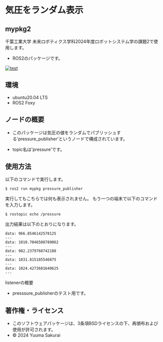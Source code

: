 # 気圧をランダム表示
## mypkg2
千葉工業大学 未来ロボティクス学科2024年度ロボットシステム学の課題2で使用します。
- ROS2のパッケージです。


[![test](https://github.com/yuumin131/mypkg2/actions/workflows/test.yml/badge.svg)](https://github.com/yuumin131/mypkg2/actions/workflows/test.yml)
## 環境
- ubuntu20.04 LTS
- ROS2 Foxy
## ノードの概要
- このパッケージは気圧の値をランダムでパブリッシュする'pressure_publisher'というノードで構成されています。

- topic名は'pressure'です。
## 使用方法
以下のコマンドで実行します。  
```
$ ros2 run mypkg pressure_publisher
```
実行してもこちらでは何も表示されません。
もう一つの端末で以下のコマンドを入力します。
```
$ rostopic echo /pressure
```
出力結果は以下のとおりになります。
```
data: 966.8546142578125
---
data: 1010.7046508789062
---
data: 982.2379760742188
---
data: 1031.815185546875
---
data: 1024.4273681640625
---
```
listenerの概要
- presssure_publisherのテスト用です。
## 著作権・ライセンス
- このソフトウェアパッケージは、3条項BSDライセンスの下、再頒布および使用が許可されます。
- © 2024 Yuuma Sakurai
